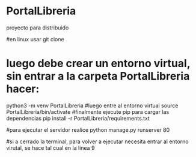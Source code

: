 # PortalLibreria
proyecto para distribuido

#en linux usar
git clone <direccion>
# luego debe crear un entorno virtual, sin entrar a la carpeta PortalLibreria hacer:
python3 -m venv PortalLibreria
#luego entre al entorno virtual
source PortalLibreria/bin/activate
#finalmente ejecute pip para cargar las dependencias
pip install -r PortalLibreria/requirements.txt

#para ejecutar el servidor realice
python manage.py runserver 80

#si a cerrado la terminal, para volver a ejecutar necesita entrar al entorno virutal, se hace tal cual en la linea  9
